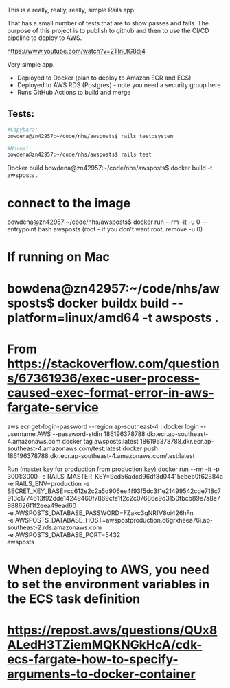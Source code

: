This is a really, really, really, simple Rails app

That has a small number of tests that are to show passes and fails.
The purpose of this project is to publish to github and then to use the CI/CD pipeline to deploy to AWS.



https://www.youtube.com/watch?v=2TInLtG8dj4


Very simple app.
- Deployed to Docker (plan to deploy to Amazon ECR and ECS)
- Deployed to AWS RDS (Postgres) - note you need a security group here
- Runs GitHub Actions to build and merge


## Tests:

```bash
#Capybara:
bowdena@zn42957:~/code/nhs/awsposts$ rails test:system

#Normal:
bowdena@zn42957:~/code/nhs/awsposts$ rails test
```

Docker build
bowdena@zn42957:~/code/nhs/awsposts$ docker build  -t awsposts .
# connect to the image
bowdena@zn42957:~/code/nhs/awsposts$ docker run --rm -it -u 0 --entrypoint bash awsposts (root - if you don't want root, remove -u 0)

# If running on Mac
# bowdena@zn42957:~/code/nhs/awsposts$ docker buildx build --platform=linux/amd64 -t awsposts .
# From https://stackoverflow.com/questions/67361936/exec-user-process-caused-exec-format-error-in-aws-fargate-service

aws ecr get-login-password --region ap-southeast-4 | docker login --username AWS --password-stdin 186196378788.dkr.ecr.ap-southeast-4.amazonaws.com
docker tag awsposts:latest 186196378788.dkr.ecr.ap-southeast-4.amazonaws.com/test:latest
docker push 186196378788.dkr.ecr.ap-southeast-4.amazonaws.com/test:latest



Run
(master key for production from production.key)
docker run --rm -it -p 3001:3000 -e RAILS_MASTER_KEY=9cd56adcd96df3d04415ebeb0f62384a -e RAILS_ENV=production -e SECRET_KEY_BASE=cc612e2c2a5d906ee4f93f5dc3f1e21499542cde718c7913c1774613f92dde14249460f7869cfe1f2c2c07686e9d3150fbcb89e7a8e7988626f1f2eea49ead60 \
-e AWSPOSTS_DATABASE_PASSWORD=FZakc3gNRfV8oi426hFn \
-e AWSPOSTS_DATABASE_HOST=awspostproduction.c6grxheea76i.ap-southeast-2.rds.amazonaws.com \
-e AWSPOSTS_DATABASE_PORT=5432 \
awsposts

# When deploying to AWS, you need to set the environment variables in the ECS task definition
# https://repost.aws/questions/QUx8ALedH3TZiemMQKNGkHcA/cdk-ecs-fargate-how-to-specify-arguments-to-docker-container


